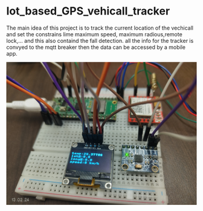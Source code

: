 # Iot_based_GPS_vehicall_tracker

The main idea of this project is to track the current location of the vechicall and set the constrains lime maximum speed, maximum radious,remote lock,... and this also containd the fall detection. all the info for the tracker is convyed to the mqtt breaker then the data can be accessed by a mobile app.

<img src="images/gps.jpg">
